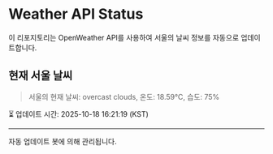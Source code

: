 
# Weather API Status

이 리포지토리는 OpenWeather API를 사용하여 서울의 날씨 정보를 자동으로 업데이트합니다.

## 현재 서울 날씨
> 서울의 현재 날씨: overcast clouds, 온도: 18.59°C, 습도: 75%

⏳ 업데이트 시간: 2025-10-18 16:21:19 (KST)

---
자동 업데이트 봇에 의해 관리됩니다.

